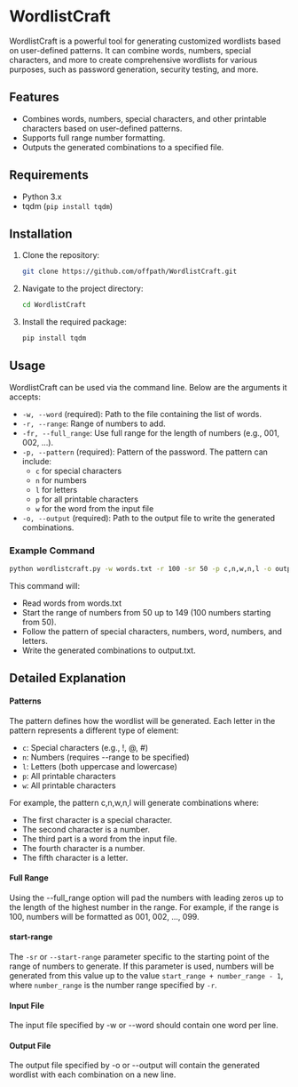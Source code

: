 # WordlistCraft

WordlistCraft is a powerful tool for generating customized wordlists based on user-defined patterns. It can combine words, numbers, special characters, and more to create comprehensive wordlists for various purposes, such as password generation, security testing, and more.

## Features

- Combines words, numbers, special characters, and other printable characters based on user-defined patterns.
- Supports full range number formatting.
- Outputs the generated combinations to a specified file.

## Requirements

- Python 3.x
- tqdm (`pip install tqdm`)

## Installation

1. Clone the repository:
    ```bash
    git clone https://github.com/offpath/WordlistCraft.git
    ```
2. Navigate to the project directory:
    ```bash
    cd WordlistCraft
    ```
3. Install the required package:
    ```bash
    pip install tqdm
    ```

## Usage

WordlistCraft can be used via the command line. Below are the arguments it accepts:

- `-w, --word` (required): Path to the file containing the list of words.
- `-r, --range`: Range of numbers to add.
- `-fr, --full_range`: Use full range for the length of numbers (e.g., 001, 002, ...).
- `-p, --pattern` (required): Pattern of the password. The pattern can include:
  - `c` for special characters
  - `n` for numbers
  - `l` for letters
  - `p` for all printable characters
  - `w` for the word from the input file
- `-o, --output` (required): Path to the output file to write the generated combinations.

### Example Command

```bash
python wordlistcraft.py -w words.txt -r 100 -sr 50 -p c,n,w,n,l -o output.txt
```

This command will:
- Read words from words.txt
- Start the range of numbers from 50 up to 149 (100 numbers starting from 50).
- Follow the pattern of special characters, numbers, word, numbers, and letters.
- Write the generated combinations to output.txt.


## Detailed Explanation

#### Patterns

The pattern defines how the wordlist will be generated. Each letter in the pattern represents a different type of element:

  - `c`: Special characters (e.g., !, @, #)
  - `n`: Numbers (requires --range to be specified)
  - `l`: Letters (both uppercase and lowercase)
  - `p`: All printable characters
  - `w`: All printable characters

For example, the pattern c,n,w,n,l will generate combinations where:

 - The first character is a special character.
 - The second character is a number.
 - The third part is a word from the input file.
 - The fourth character is a number.
 - The fifth character is a letter.


#### Full Range

Using the --full_range option will pad the numbers with leading zeros up to the length of the highest number in the range. For example, if the range is 100, numbers will be formatted as 001, 002, ..., 099.

#### start-range

The `-sr` or `--start-range` parameter specific to the starting point of the range of numbers to generate. If this parameter is used, numbers will be generated from this value up to the value `start_range + number_range - 1`, where `number_range` is the number range specified by `-r`.

#### Input File

The input file specified by -w or --word should contain one word per line.

#### Output File

The output file specified by -o or --output will contain the generated wordlist with each combination on a new line.